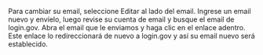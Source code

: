 Para cambiar su email, seleccione Editar al lado del email. Ingrese un email nuevo y envíelo, luego revise su cuenta de email y busque el email de login.gov. Abra el email que le enviamos y haga clic en el enlace adentro. Este enlace lo redireccionará de nuevo a login.gov y así su email nuevo será establecido.

